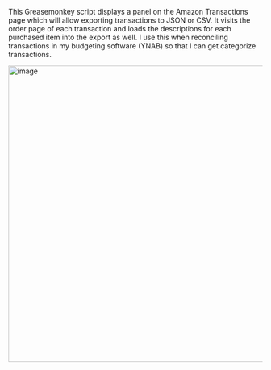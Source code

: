 This Greasemonkey script displays a panel on the Amazon Transactions page which will allow exporting transactions to JSON or CSV. It visits the order page of each transaction and loads the descriptions for each purchased item into the export as well. I use this when reconciling transactions in my budgeting software (YNAB) so that I can get categorize transactions.

<img width="1005" height="588" alt="image" src="https://github.com/user-attachments/assets/74036a9b-f8b5-45e1-b67f-759f4b9ea0f2" />
